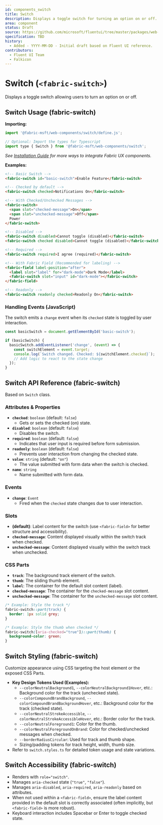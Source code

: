 ```yaml
---
id: components_switch
title: Switch
description: Displays a toggle switch for turning an option on or off.
area: component
status: Draft
source: https://github.com/microsoft/fluentui/tree/master/packages/web-components/src/switch
specification: TBD
history:
  - Added - YYYY-MM-DD - Initial draft based on Fluent UI reference.
contributors:
  - Fluent UI Team
  - Falkicon
---
```


# Switch (`<fabric-switch>`)

<!-- BEGIN-SECTION: Switch Overview -->
Displays a toggle switch allowing users to turn an option on or off.
<!-- END-SECTION: Switch Overview -->

<!-- BEGIN-SECTION: Switch Usage -->
## Switch Usage (fabric-switch)

**Importing:**

```javascript
import '@fabric-msft/web-components/switch/define.js';

// Optional: Import the types for Typescript
import type { Switch } from '@fabric-msft/web-components/switch';
```

*See [Installation Guide](../../guides/installation.md) for more ways to integrate Fabric UX components.*

**Examples:**

```html
<!-- Basic Switch -->
<fabric-switch id="basic-switch">Enable Feature</fabric-switch>

<!-- Checked by default -->
<fabric-switch checked>Notifications On</fabric-switch>

<!-- With Checked/Unchecked Messages -->
<fabric-switch>
  <span slot="checked-message">On</span>
  <span slot="unchecked-message">Off</span>
  Power
</fabric-switch>

<!-- Disabled -->
<fabric-switch disabled>Cannot toggle (disabled)</fabric-switch>
<fabric-switch checked disabled>Cannot toggle (disabled)</fabric-switch>

<!-- Required -->
<fabric-switch required>I agree (required)</fabric-switch>

<!-- With Fabric Field (Recommended for labeling) -->
<fabric-field label-position="after">
  <label slot="label" for="dark-mode">Dark Mode</label>
  <fabric-switch slot="input" id="dark-mode"></fabric-switch>
</fabric-field>

<!-- Readonly -->
<fabric-switch readonly checked>Readonly On</fabric-switch>
```

### Handling Events (JavaScript)

The switch emits a `change` event when its `checked` state is toggled by user interaction.

```javascript
const basicSwitch = document.getElementById('basic-switch');

if (basicSwitch) {
  basicSwitch.addEventListener('change', (event) => {
    const switchElement = event.target;
    console.log(`Switch changed. Checked: ${switchElement.checked}`);
    // Add logic to react to the state change
  });
}
```
<!-- END-SECTION: Switch Usage -->

<!-- BEGIN-SECTION: Switch API -->
## Switch API Reference (fabric-switch)

Based on `Switch` class.

### Attributes & Properties

*   **`checked`**: `boolean` (default: `false`)
    *   Gets or sets the checked (on) state.
*   **`disabled`**: `boolean` (default: `false`)
    *   Disables the switch.
*   **`required`**: `boolean` (default: `false`)
    *   Indicates that user input is required before form submission.
*   **`readonly`**: `boolean` (default: `false`)
    *   Prevents user interaction from changing the checked state.
*   **`value`**: `string` (default: `"on"`)
    *   The value submitted with form data when the switch is checked.
*   **`name`**: `string`
    *   Name submitted with form data.

### Events

*   **`change`**: `Event`
    *   Fired when the `checked` state changes due to user interaction.

### Slots

*   **(default)**: Label content for the switch (use `<fabric-field>` for better structure and accessibility).
*   **`checked-message`**: Content displayed visually within the switch track when checked.
*   **`unchecked-message`**: Content displayed visually within the switch track when unchecked.

### CSS Parts

*   **`track`**: The background track element of the switch.
*   **`thumb`**: The sliding thumb element.
*   **`label`**: The container for the default slot content (label).
*   **`checked-message`**: The container for the `checked-message` slot content.
*   **`unchecked-message`**: The container for the `unchecked-message` slot content.

```css
/* Example: Style the track */
fabric-switch::part(track) {
  border: 1px solid grey;
}

/* Example: Style the thumb when checked */
fabric-switch([aria-checked="true"])::part(thumb) {
  background-color: green;
}
```
<!-- END-SECTION: Switch API -->

<!-- BEGIN-SECTION: Switch Styling -->
## Switch Styling (fabric-switch)

Customize appearance using CSS targeting the host element or the exposed CSS Parts.

*   **Key Design Tokens Used (Examples):**
    *   `--colorNeutralBackground1`, `--colorNeutralBackground1Hover`, etc.: Background color for the track (unchecked state).
    *   `--colorCompoundBrandBackground`, `--colorCompoundBrandBackgroundHover`, etc.: Background color for the track (checked state).
    *   `--colorNeutralStrokeAccessible`, `--colorNeutralStrokeAccessibleHover`, etc.: Border color for the track.
    *   `--colorNeutralForeground1`: Color for the thumb.
    *   `--colorNeutralForegroundOnBrand`: Color for checked/unchecked messages when checked.
    *   `--borderRadiusCircular`: Used for track and thumb shape.
    *   Sizing/padding tokens for track height, width, thumb size.
*   Refer to `switch.styles.ts` for detailed token usage and state variations.
<!-- END-SECTION: Switch Styling -->

<!-- BEGIN-SECTION: Switch Accessibility -->
## Switch Accessibility (fabric-switch)

*   Renders with `role="switch"`.
*   Manages `aria-checked` state (`"true"`, `"false"`).
*   Manages `aria-disabled`, `aria-required`, `aria-readonly` based on attributes.
*   When not used within a `<fabric-field>`, ensure the label content provided in the default slot is correctly associated (often implicitly, but `<fabric-field>` is more robust).
*   Keyboard interaction includes Spacebar or Enter to toggle checked state.
<!-- END-SECTION: Switch Accessibility -->
